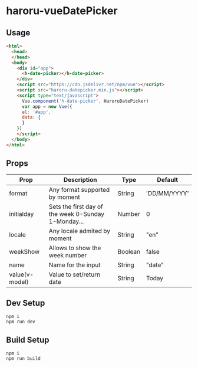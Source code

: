 # haroru-vueDatePicker
## Usage

```html
<html>
  <head>
  </head>
  <body>
    <div id="app">
      <h-date-picker></h-date-picker>
    </div>
    <script src="https://cdn.jsdelivr.net/npm/vue"></script>
    <script src="haroru-datepicker.min.js"></script>
    <script type="text/javascript">
      Vue.component('h-date-picker', HaroruDatePicker)
      var app = new Vue({
      el: '#app',
      data: {
      }
    })
    </script>
  </body>
</html>
```

## Props

| Prop | Description  | Type  | Default |
|------|--------------|-------|---------|
| format | Any format supported by moment | String | 'DD/MM/YYYY' |
| initialday | Sets the first day of the week 0-Sunday 1-Monday... | Number | 0 |
|locale|Any locale admited by moment|String|"en"|
|weekShow| Allows to show the week number | Boolean | false |
|name| Name for the input | String | "date" |
|value(v-model)| Value to set/return date | String | Today |

## Dev Setup

```
npm i
npm run dev
```

## Build Setup

```
npm i
npm run build
```
